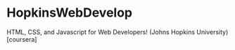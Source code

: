 # HopkinsWebDevelop
HTML, CSS, and Javascript for Web Developers! (Johns Hopkins University) [coursera]
